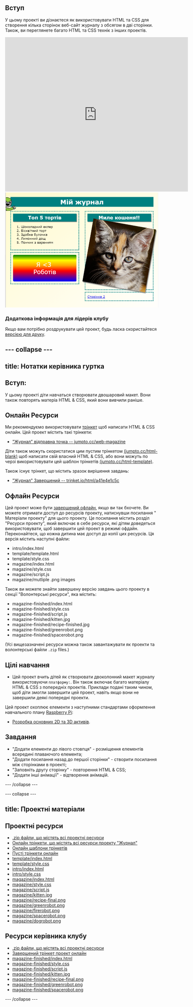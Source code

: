 ## Вступ

У цьому проекті ви дізнаєтеся як використовувати HTML та CSS для створення кілька сторінок веб-сайт журналу з обсягом в дві сторінки. Також, ви переглянете багато HTML та CSS технік з інших проектів.

<div class="trinket">
  <iframe src="https://trinket.io/embed/html/eb54a74035?outputOnly=true&start=result" width="600" height="505" frameborder="0" marginwidth="0" marginheight="0" allowfullscreen>
  </iframe>
  <img src="images/magazine-final.png">
</div>

### Додаткова інформація для лідерів клубу

Якщо вам потрібно роздрукувати цей проект, будь ласка скористайтеся [версією для друку](https://projects.raspberrypi.org/uk-UA/projects/magazine/print).

--- collapse ---
---
title: Нотатки керівника гуртка
---


## Вступ:

У цьому проекті діти навчаться створювати двошаровий макет. Вони також повторять матеріа HTML & CSS, який вони вивчили раніше.

## Онлайн Ресурси

Ми рекомендуємо використовувати [трінкет](https://trinket.io/) щоб написати HTML & CSS онлайн. Цей проект містить такі трінкети:

+ ["Журнал" відправна точка -- jumpto.cc/web-magazine](http://jumpto.cc/web-magazine)

Діти також можуть скористатися цим пустим трінкетом [(jumpto.cc/html-blank)](http://jumpto.cc/html-blank) щоб написати свій власний HTML & CSS, або вони можуть по черзі використовувати цей шаблон трінкетів [(jumpto.cc/html-template)](http://jumpto.cc/html-template).

Також існує трінкет, що містить зразок вирішення завдань:

+ ["Журнал" Завершений -- trinket.io/html/a41e4e1c5c](https://trinket.io/html/eb54a74035)

## Офлайн Ресурси

Цей проект може бути [завершений офлайн](https://www.codeclubprojects.org/en-GB/resources/webdev-working-offline/), якщо ви так бхочете. Ви можете отримати доступ до ресурсів проекту, натиснувши посилання " Матеріали проекту" для цього проекту. Це посилання містить розділ "Ресурси проекту", який включає в себе ресурси, які дітям доведеться використовувати, щоб завершити цей проект в режимі офдайн. Переконайтеся, що кожна дитина має доступ до копії цих ресурсів. Ця версія містить наступні файли:

+ intro/index.html
+ template/template.html
+ template/style.css
+ magazine/index.html
+ magazine/style.css
+ magazine/script.js
+ magazine/mutliple .png images

Також ви можете знайти завершену версію завдань цього проекту в секції "Волонтерські ресурси", яка містить:

+ magazine-finished/index.html
+ magazine-finished/style.css
+ magazine-finished/script.js
+ magazine-finished/kitten.jpg
+ magazine-finished/recipe-finished.jpg
+ magazine-finished/greenrobot.png
+ magazine-finished/spacerobot.png

(Усі вищезазначені ресурси можна також завантажувати як проекти та волонтерські файли `.zip` files.)

## Цілі навчання

+ Цей проект вчить дітей як створювати двоколонний макет журналу використовуючи `платформу:`. Він також включає багато матеріалу HTML & CSS з попередніх проектів. Приклади подані таким чином, щоб діти змогли завершити цей проект, навіть якщо вони не завершили деякі попередні проекти. 

Цей проект охоплює елементи з наступними стандартами оформлення навчального плану [Raspberry Pi](http://rpf.io/curriculum):

+ [Розробка основних 2D та 3D активів](https://www.raspberrypi.org/curriculum/design/creator).

## Завдання

+ "Додати елементи до лівого стовпця" - розміщення елементів всередині плаваючого елемента;
+ "Додати посилання назад до першої сторінки" - створити посилання між сторінками в проекті;
+ "Заповніть другу сторінку" - повторення HTML & CSS;
+ "Додати інші анімації" - відтворення анімацій.

--- /collapse ---

--- collapse ---

## title: Проектні матеріали

## Проектні ресурси

+ [.zip файли, що містять всі проектні ресурси](resources/magazine-project-resources.zip)
+ [Онлайн трінкети, що містять всі ресурси проекту "Журнал"](http://jumpto.cc/web-magazine)
+ [Онлайн шаблони трінкетів](http://jumpto.cc/trinket-template)
+ [Пусті трінкети онлайн](http://jumpto.cc/trinket-blank)
+ [template/index.html](resources/template-index.html)
+ [template/style.css](resources/template-style.css)
+ [intro/index.html](resources/intro-index.html)
+ [intro/style.css](resources/intro-style.css)
+ [magazine/index.html](resources/magazine-index.html)
+ [magazine/style.css](resources/magazine-style.css)
+ [magazine/script.js](resources/magazine-script.js)
+ [magazine/kitten.jpg](resources/magazine-kitten.jpg)
+ [magazine/recipe-final.png](resources/magazine-recipe-final.png)
+ [magazine/greenrobot.png](resources/magazine-greenrobot.png)
+ [magazine/firerobot.png](resources/magazine-firerobot.png)
+ [magazine/spacerobot.png](resources/magazine-spacerobot.png)
+ [magazine/dogrobot.png](resources/magazine-dogrobot.png)

## Ресурси керівника клубу

+ [.zip файли, що містять всі проектні ресурси](resources/magazine-volunteer-resources.zip)
+ [Завершений трінкет проект онлайн](https://trinket.io/html/eb54a74035)
+ [magazine-finished/index.html](resources/magazine-finished-index.html)
+ [magazine-finished/style.css](resources/magazine-finished-style.css)
+ [magazine-finished/script.js](resources/magazine-finished-script.js)
+ [magazine-finished/kitten.jpg](resources/magazine-finished-kitten.jpg)
+ [magazine-finished/recipe-final.png](resources/magazine-finished-recipe-final.png)
+ [magazine-finished/greenrobot.png](resources/magazine-finished-greenrobot.png)
+ [magazine-finished/spacerobot.png](resources/magazine-finished-spacerobot.png)

--- /collapse ---